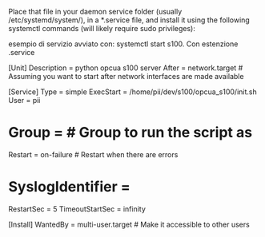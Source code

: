 Place that file in your daemon service folder (usually /etc/systemd/system/), 
in a *.service file, and install it using the following systemctl commands 
(will likely require sudo privileges):

esempio di servizio avviato con: systemctl start s100. Con estenzione .service

[Unit]
Description = python opcua s100 server 
After = network.target # Assuming you want to start after network interfaces are made available
 
[Service]
Type = simple
ExecStart = /home/pii/dev/s100/opcua_s100/init.sh
User = pii 
# Group = # Group to run the script as
Restart = on-failure # Restart when there are errors
# SyslogIdentifier = <Name of logs for the service>
RestartSec = 5
TimeoutStartSec = infinity
 
[Install]
WantedBy = multi-user.target # Make it accessible to other users

